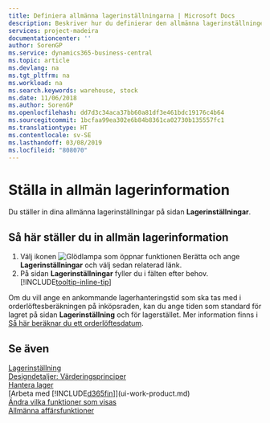 ```yaml
---
title: Definiera allmänna lagerinställningarna | Microsoft Docs
description: Beskriver hur du definierar den allmänna lagerinställningen, såsom nummerserier och platser så att du kan hantera lagerställe och lager.
services: project-madeira
documentationcenter: ''
author: SorenGP
ms.service: dynamics365-business-central
ms.topic: article
ms.devlang: na
ms.tgt_pltfrm: na
ms.workload: na
ms.search.keywords: warehouse, stock
ms.date: 11/06/2018
ms.author: SorenGP
ms.openlocfilehash: dd7d3c34aca37bb60a81df3e461bdc19176c4b64
ms.sourcegitcommit: 1bcfaa99ea302e6b84b8361ca02730b135557fc1
ms.translationtype: HT
ms.contentlocale: sv-SE
ms.lasthandoff: 03/08/2019
ms.locfileid: "808070"
---
```

# <a name="set-up-general-inventory-information"></a>Ställa in allmän lagerinformation
Du ställer in dina allmänna lagerinställningar på sidan **Lagerinställningar**.

## <a name="to-set-up-general-inventory-information"></a>Så här ställer du in allmän lagerinformation
1. Välj ikonen ![Glödlampa som öppnar funktionen Berätta](media/ui-search/search_small.png "Berätta vad du vill göra") och ange **Lagerinställningar** och välj sedan relaterad länk.
2. På sidan **Lagerinställningar** fyller du i fälten efter behov. [!INCLUDE[tooltip-inline-tip](includes/tooltip-inline-tip_md.md)]

Om du vill ange en ankommande lagerhanteringstid som ska tas med i orderlöftesberäkningen på inköpsraden, kan du ange tiden som standard för lagret på sidan **Lagerinställning** och för lagerstället. Mer information finns i [Så här beräknar du ett orderlöftesdatum](sales-how-to-calculate-order-promising-dates.md).  

## <a name="see-also"></a>Se även
[Lagerinställning](inventory-setup-inventory.md)  
[Designdetaljer: Värderingsprinciper](design-details-costing-methods.md)    
[Hantera lager](inventory-manage-inventory.md)  
[Arbeta med [!INCLUDE[d365fin](includes/d365fin_md.md)]](ui-work-product.md)  
[Ändra vilka funktioner som visas](ui-experiences.md)  
[Allmänna affärsfunktioner](ui-across-business-areas.md)
